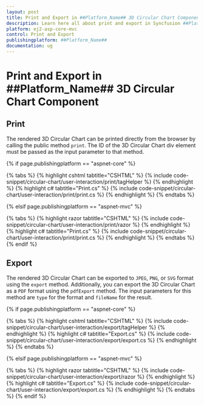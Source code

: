 ```yaml
---
layout: post
title: Print and Export in ##Platform_Name## 3D Circular Chart Component
description: Learn here all about print and export in Syncfusion ##Platform_Name## 3D Circular Chart component of Syncfusion Essential JS 2 and more.
platform: ej2-asp-core-mvc
control: Print and Export
publishingplatform: ##Platform_Name##
documentation: ug
---
```



# Print and Export in ##Platform_Name## 3D Circular Chart Component

## Print

The rendered 3D Circular Chart can be printed directly from the browser by calling the public method `print`. The ID of the 3D Circular Chart div element must be passed as the input parameter to that method.

{% if page.publishingplatform == "aspnet-core" %}

{% tabs %}
{% highlight cshtml tabtitle="CSHTML" %}
{% include code-snippet/circular-chart/user-interaction/print/tagHelper %}
{% endhighlight %}
{% highlight c# tabtitle="Print.cs" %}
{% include code-snippet/circular-chart/user-interaction/print/print.cs %}
{% endhighlight %}
{% endtabs %}

{% elsif page.publishingplatform == "aspnet-mvc" %}

{% tabs %}
{% highlight razor tabtitle="CSHTML" %}
{% include code-snippet/circular-chart/user-interaction/print/razor %}
{% endhighlight %}
{% highlight c# tabtitle="Print.cs" %}
{% include code-snippet/circular-chart/user-interaction/print/print.cs %}
{% endhighlight %}
{% endtabs %}
{% endif %}



## Export

The rendered 3D Circular Chart can be exported to `JPEG`, `PNG`, or `SVG` format using the `export` method. Additionally, you can export the 3D Circular Chart as a `PDF` format using the `pdfExport` method. The input parameters for this method are `type` for the format and `fileName` for the result.

{% if page.publishingplatform == "aspnet-core" %}

{% tabs %}
{% highlight cshtml tabtitle="CSHTML" %}
{% include code-snippet/circular-chart/user-interaction/export/tagHelper %}
{% endhighlight %}
{% highlight c# tabtitle="Export.cs" %}
{% include code-snippet/circular-chart/user-interaction/export/export.cs %}
{% endhighlight %}
{% endtabs %}

{% elsif page.publishingplatform == "aspnet-mvc" %}

{% tabs %}
{% highlight razor tabtitle="CSHTML" %}
{% include code-snippet/circular-chart/user-interaction/export/razor %}
{% endhighlight %}
{% highlight c# tabtitle="Export.cs" %}
{% include code-snippet/circular-chart/user-interaction/export/export.cs %}
{% endhighlight %}
{% endtabs %}
{% endif %}


